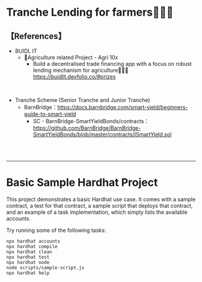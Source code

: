 # Tranche Lending for farmers👩‍🌾🌽

## 【References】
- BUIDL IT
  - 🌽Agriculture related Project - Agri 10x 
    - Build a decentralised trade financing app with a focus on robust lending mechanism for agriculture👩‍🌾🌽
      https://buidlit.devfolio.co/#prizes

<br>

- Tranche Scheme (Senior Tranche and Junior Tranche)
  - BarnBridge：https://docs.barnbridge.com/smart-yield/beginners-guide-to-smart-yield
    - SC - BarnBridge-SmartYieldBonds/contracts：https://github.com/BarnBridge/BarnBridge-SmartYieldBonds/blob/master/contracts/ISmartYield.sol

<br>

<br>

<hr>

# Basic Sample Hardhat Project

This project demonstrates a basic Hardhat use case. It comes with a sample contract, a test for that contract, a sample script that deploys that contract, and an example of a task implementation, which simply lists the available accounts.

Try running some of the following tasks:

```shell
npx hardhat accounts
npx hardhat compile
npx hardhat clean
npx hardhat test
npx hardhat node
node scripts/sample-script.js
npx hardhat help
```
